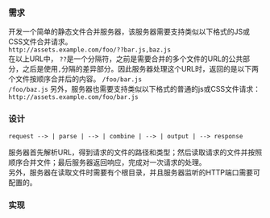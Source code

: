 ### 需求
开发一个简单的静态文件合并服务器，该服务器需要支持类似以下格式的JS或CSS文件合并请求。  
`http://assets.example.com/foo/??bar.js,baz.js`  
在以上URL中， `??`是一个分隔符，之前是需要合并的多个文件的URL的公共部分，之后是使用`,`分隔的差异部分。因此服务器处理这个URL时，返回的是以下两个文件按顺序合并后的内容。
`/foo/bar.js`  
`/foo/baz.js` 
另外，服务器也需要支持类似以下格式的普通的js或CSS文件请求：  
`http://assets.example.com/foo/bar.js`  

### 设计
```
request --> | parse | --> | combine | --> | output | --> response
```
服务器首先解析URL，得到请求的文件的路径和类型；然后读取请求的文件并按照顺序合并文件；最后服务器返回响应，完成对一次请求的处理。  
另外，服务器在读取文件时需要有个根目录，并且服务器监听的HTTP端口需要可配置的。

### 实现